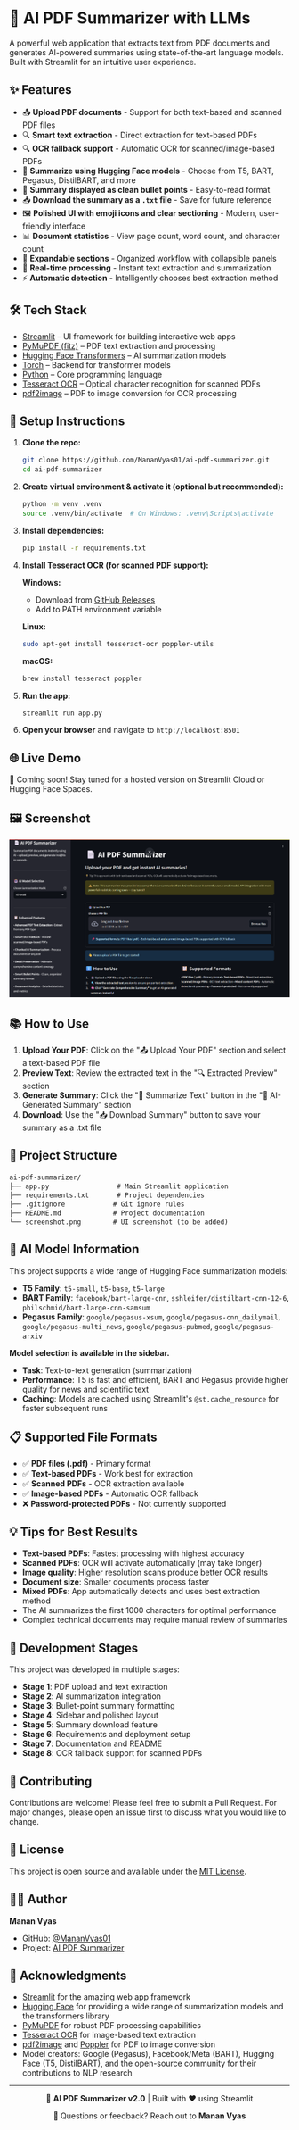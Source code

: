 # 📄 AI PDF Summarizer with LLMs

A powerful web application that extracts text from PDF documents and generates AI-powered summaries using state-of-the-art language models. Built with Streamlit for an intuitive user experience.

## ✨ Features

- 📤 **Upload PDF documents** - Support for both text-based and scanned PDF files
- 🔍 **Smart text extraction** - Direct extraction for text-based PDFs
- 🔍 **OCR fallback support** - Automatic OCR for scanned/image-based PDFs
- 🧠 **Summarize using Hugging Face models** - Choose from T5, BART, Pegasus, DistilBART, and more
- 📌 **Summary displayed as clean bullet points** - Easy-to-read format
- 📥 **Download the summary as a `.txt` file** - Save for future reference
- 🖼️ **Polished UI with emoji icons and clear sectioning** - Modern, user-friendly interface
- 📊 **Document statistics** - View page count, word count, and character count
- 🎯 **Expandable sections** - Organized workflow with collapsible panels
- 🔄 **Real-time processing** - Instant text extraction and summarization
- ⚡ **Automatic detection** - Intelligently chooses best extraction method

## 🛠️ Tech Stack

- [Streamlit](https://streamlit.io/) – UI framework for building interactive web apps
- [PyMuPDF (fitz)](https://pymupdf.readthedocs.io/en/latest/) – PDF text extraction and processing
- [Hugging Face Transformers](https://huggingface.co/docs/transformers/index) – AI summarization models
- [Torch](https://pytorch.org/) – Backend for transformer models
- [Python](https://python.org/) – Core programming language
- [Tesseract OCR](https://github.com/tesseract-ocr/tesseract) – Optical character recognition for scanned PDFs
- [pdf2image](https://github.com/Belval/pdf2image) – PDF to image conversion for OCR processing

## 🚀 Setup Instructions

1. **Clone the repo:**
   ```bash
   git clone https://github.com/MananVyas01/ai-pdf-summarizer.git
   cd ai-pdf-summarizer
   ```

2. **Create virtual environment & activate it (optional but recommended):**
   ```bash
   python -m venv .venv
   source .venv/bin/activate  # On Windows: .venv\Scripts\activate
   ```

3. **Install dependencies:**
   ```bash
   pip install -r requirements.txt
   ```

4. **Install Tesseract OCR (for scanned PDF support):**
   
   **Windows:**
   - Download from [GitHub Releases](https://github.com/tesseract-ocr/tesseract/releases)
   - Add to PATH environment variable
   
   **Linux:**
   ```bash
   sudo apt-get install tesseract-ocr poppler-utils
   ```
   
   **macOS:**
   ```bash
   brew install tesseract poppler
   ```

5. **Run the app:**
   ```bash
   streamlit run app.py
   ```

6. **Open your browser** and navigate to `http://localhost:8501`

## 🌐 Live Demo

🚧 Coming soon! Stay tuned for a hosted version on Streamlit Cloud or Hugging Face Spaces.

## 🖼️ Screenshot


![App Screenshot](ScreenShot.png)



## 📚 How to Use

1. **Upload Your PDF**: Click on the "📤 Upload Your PDF" section and select a text-based PDF file
2. **Preview Text**: Review the extracted text in the "🔍 Extracted Preview" section
3. **Generate Summary**: Click the "🧠 Summarize Text" button in the "🧠 AI-Generated Summary" section
4. **Download**: Use the "📥 Download Summary" button to save your summary as a .txt file

## 🎯 Project Structure

```
ai-pdf-summarizer/
├── app.py                 # Main Streamlit application
├── requirements.txt       # Project dependencies
├── .gitignore            # Git ignore rules
├── README.md             # Project documentation
└── screenshot.png        # UI screenshot (to be added)
```

## 🤖 AI Model Information

This project supports a wide range of Hugging Face summarization models:

- **T5 Family**: `t5-small`, `t5-base`, `t5-large`
- **BART Family**: `facebook/bart-large-cnn`, `sshleifer/distilbart-cnn-12-6`, `philschmid/bart-large-cnn-samsum`
- **Pegasus Family**: `google/pegasus-xsum`, `google/pegasus-cnn_dailymail`, `google/pegasus-multi_news`, `google/pegasus-pubmed`, `google/pegasus-arxiv`

**Model selection is available in the sidebar.**

- **Task**: Text-to-text generation (summarization)
- **Performance**: T5 is fast and efficient, BART and Pegasus provide higher quality for news and scientific text
- **Caching**: Models are cached using Streamlit's `@st.cache_resource` for faster subsequent runs

## 📋 Supported File Formats

- ✅ **PDF files (.pdf)** - Primary format
- ✅ **Text-based PDFs** - Work best for extraction
- ✅ **Scanned PDFs** - OCR extraction available
- ✅ **Image-based PDFs** - Automatic OCR fallback
- ❌ **Password-protected PDFs** - Not currently supported

## 💡 Tips for Best Results

- **Text-based PDFs**: Fastest processing with highest accuracy
- **Scanned PDFs**: OCR will activate automatically (may take longer)
- **Image quality**: Higher resolution scans produce better OCR results
- **Document size**: Smaller documents process faster
- **Mixed PDFs**: App automatically detects and uses best extraction method
- The AI summarizes the first 1000 characters for optimal performance
- Complex technical documents may require manual review of summaries

## 🔧 Development Stages

This project was developed in multiple stages:

- **Stage 1**: PDF upload and text extraction
- **Stage 2**: AI summarization integration
- **Stage 3**: Bullet-point summary formatting
- **Stage 4**: Sidebar and polished layout
- **Stage 5**: Summary download feature
- **Stage 6**: Requirements and deployment setup
- **Stage 7**: Documentation and README
- **Stage 8**: OCR fallback support for scanned PDFs

## 🤝 Contributing

Contributions are welcome! Please feel free to submit a Pull Request. For major changes, please open an issue first to discuss what you would like to change.

## 📄 License

This project is open source and available under the [MIT License](LICENSE).

## 👨‍💻 Author

**Manan Vyas**
- GitHub: [@MananVyas01](https://github.com/MananVyas01)
- Project: [AI PDF Summarizer](https://github.com/MananVyas01/ai-pdf-summarizer)

## 🙏 Acknowledgments

- [Streamlit](https://streamlit.io/) for the amazing web app framework
- [Hugging Face](https://huggingface.co/) for providing a wide range of summarization models and the transformers library
- [PyMuPDF](https://pymupdf.readthedocs.io/) for robust PDF processing capabilities
- [Tesseract OCR](https://github.com/tesseract-ocr/tesseract) for image-based text extraction
- [pdf2image](https://github.com/Belval/pdf2image) and [Poppler](https://poppler.freedesktop.org/) for PDF to image conversion
- Model creators: Google (Pegasus), Facebook/Meta (BART), Hugging Face (T5, DistilBART), and the open-source community for their contributions to NLP research

---

<div align="center">
  <p>🚀 <strong>AI PDF Summarizer v2.0</strong> | Built with ❤️ using Streamlit</p>
  <p>📧 Questions or feedback? Reach out to <strong>Manan Vyas</strong></p>
</div>
